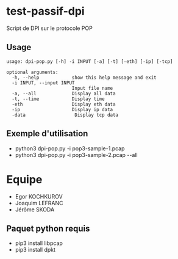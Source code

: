 # test-passif-dpi

Script de DPI sur le protocole POP

## Usage

```
usage: dpi-pop.py [-h] -i INPUT [-a] [-t] [-eth] [-ip] [-tcp]

optional arguments:
  -h, --help            show this help message and exit
  -i INPUT, --input INPUT
                        Input file name
  -a, --all             Display all data
  -t, --time            Display time
  -eth                  Display eth data
  -ip                   Display ip data
  -data                  Display tcp data
```

## Exemple d'utilisation

* python3 dpi-pop.py -i pop3-sample-1.pcap
* python3 dpi-pop.py -i pop3-sample-2.pcap --all

# Equipe

* Egor KOCHKUROV
* Joaquim LEFRANC
* Jérôme SKODA

## Paquet python requis

* pip3 install libpcap
* pip3 install dpkt
